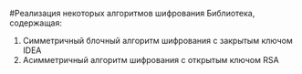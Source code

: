 #Реализация некоторых алгоритмов шифрования
 Библиотека, содержащая: <br>
 1. Cимметричный блочный алгоритм шифрования с закрытым ключом IDEA
 2. Асимметричный алгоритм шифрования с открытым ключом RSA 